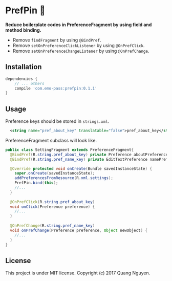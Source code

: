 # PrefPin :round_pushpin:
**Reduce boilerplate codes in PreferenceFragment by using field and method binding.**
* Remove `findFragment` by using `@BindPref`.
* Remove `setOnPreferenceClickListener` by using `@OnPrefClick`.
* Remove `setOnPreferenceChangeListener` by using `@OnPrefChange`.

## Installation
```gradle
dependencies {
    // ... others
    compile 'com.emo-pass:prefpin:0.1.1'
}
```

## Usage
Preference keys should be stored in `strings.xml`.
```xml
  <string name="pref_about_key" translatable="false">pref_about_key</string>
```

PreferenceFragment subclass will look like.
```java
public class SettingFragment extends PreferenceFragment{
  @BindPref(R.string.pref_about_key) private Preference aboutPreference;
  @BindPref(R.string.pref_name_key) private EditTextPreference namePreference;

  @Override protected void onCreate(Bundle savedInstanceState) {
    super.onCreate(savedInstanceState);
    addPreferencesFromResource(R.xml.settings);
    PrefPin.bind(this);
    //...
  }
  
  @OnPrefClick(R.string.pref_about_key)
  void onClick(Preference preference) {
    //...
  }
  
  @OnPrefChange(R.string.pref_name_key)
  void onPrefChange(Preference preference, Object newObject) {
    //...
  } 
}
```

## License
This project is under MIT license. Copyright (c) 2017 Quang Nguyen.
